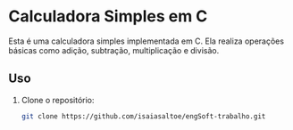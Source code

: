 # Calculadora Simples em C

Esta é uma calculadora simples implementada em C. Ela realiza operações básicas como adição, subtração, multiplicação e divisão.

## Uso

1. Clone o repositório:
   ```bash
   git clone https://github.com/isaiasaltoe/engSoft-trabalho.git
